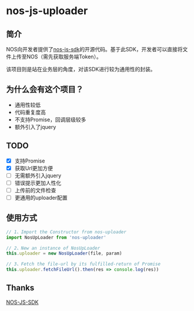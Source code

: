 # nos-js-uploader
## 简介
NOS向开发者提供了[nos-js-sdk](https://www.163yun.com/help/documents/60892166344593408)的开源代码。基于此SDK，开发者可以直接将文件上传至NOS（需先获取服务端Token）。

该项目则是站在业务层的角度，对该SDK进行较为通用性的封装。

## 为什么会有这个项目？
 - 通用性较低
 - 代码重复度高
 - 不支持Promise，回调层级较多
 - 额外引入了jquery

## TODO
- [x] 支持Promise
- [x] 获取Url更加方便
- [ ] 无需额外引入jquery
- [ ] 错误提示更加人性化
- [ ] 上传前的文件检查
- [ ] 更通用的uploader配置

## 使用方式
```js
// 1、Import the Constructor from nos-uploader
import NosUpLoader from 'nos-uploader'
```

```js
// 2、New an instance of NosUpLoader
this.uploader = new NosUpLoader(file, param)
```

```js
// 3、Fetch the file-url by its fulfilled-return of Promise
this.uploader.fetchFileUrl().then(res => console.log(res))
```

## Thanks
[NOS-JS-SDK](https://www.163yun.com/help/documents/60892166344593408)